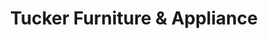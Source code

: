 ---
title: "Tucker Furniture & Appliance"
url: /midland/tucker-furniture-and-appliance/
shop: furniture
---